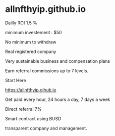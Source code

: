 # allnfthyip.github.io

Dailly ROI 1.5 %

minimum investement : $50

No minimum to withdraw

Real registered company

Very sustainable business and compensation plans

Earn referral commissions up to 7 levels.

Start Here

https://allnfthyip.gihub.io

Get paid every hour, 24 hours a day, 7 days a week

Direct referral 7%

Smart contract using BUSD

transparent company and management.
